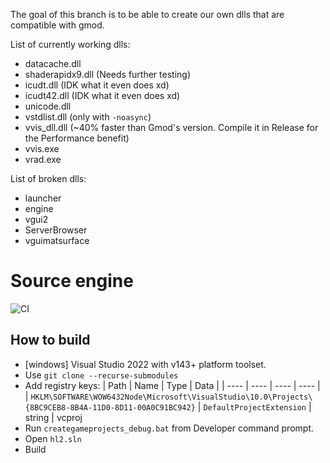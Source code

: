 The goal of this branch is to be able to create our own dlls that are compatible with gmod.

List of currently working dlls:
- datacache.dll
- shaderapidx9.dll (Needs further testing)
- icudt.dll (IDK what it even does xd)
- icudt42.dll (IDK what it even does xd)
- unicode.dll
- vstdlist.dll (only with `-noasync`)
- vvis_dll.dll (~40% faster than Gmod's version. Compile it in Release for the Performance benefit)
- vvis.exe
- vrad.exe

List of broken dlls:
- launcher
- engine
- vgui2
- ServerBrowser
- vguimatsurface

# Source engine

![CI](https://github.com/Source-Authors/obsolete-source-engine/actions/workflows/build.yml/badge.svg?branch=master)

## How to build

* [windows] Visual Studio 2022 with v143+ platform toolset.
* Use `git clone --recurse-submodules`
* Add registry keys:
  | Path                        | Name  | Type | Data |
  | ----                        | ----  | ---- | ---- |
  | `HKLM\SOFTWARE\WOW6432Node\Microsoft\VisualStudio\10.0\Projects\{8BC9CEB8-8B4A-11D0-8D11-00A0C91BC942}` | `DefaultProjectExtension` | string | vcproj
* Run `creategameprojects_debug.bat` from Developer command prompt.
* Open `hl2.sln`
* Build
